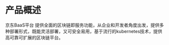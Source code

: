 # 产品概述

京东BaaS平台 提供全面的区块链即服务功能，从企业和开发者角度出发，提供多种部署形式，既能灵活部署，又可安全易用，基于流行的kubernetes技术，提供高可靠可扩展的区块链平台。
